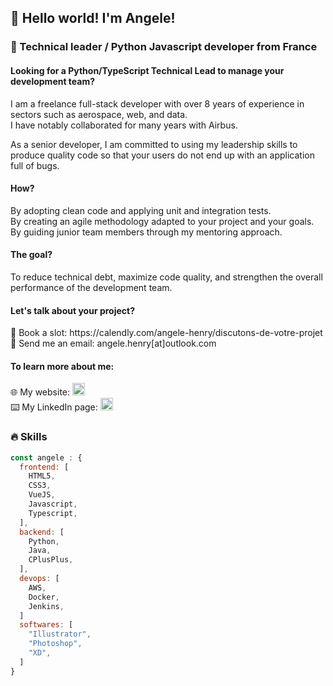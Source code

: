 ## 👋 Hello world! I'm Angele!
### 🥐 Technical leader / Python Javascript developer from France

#### Looking for a Python/TypeScript Technical Lead to manage your development team?
<p>I am a freelance full-stack developer with over 8 years of experience in sectors such as aerospace, web, and data.
</br>I have notably collaborated for many years with Airbus.</p>
<p>As a senior developer, I am committed to using my leadership skills to produce quality code so that your users do not end up with an application full of bugs.</p>

#### How?
<p>By adopting clean code and applying unit and integration tests.
</br>By creating an agile methodology adapted to your project and your goals.
</br>By guiding junior team members through my mentoring approach.</p>

#### The goal?
<p>To reduce technical debt, maximize code quality, and strengthen the overall performance of the development team.</p>

#### Let's talk about your project?
<p>📅 Book a slot: https://calendly.com/angele-henry/discutons-de-votre-projet
</br>📧 Send me an email: angele.henry[at]outlook.com</p>

#### To learn more about me:
<p>🌐 My website: <a target="_blank" href="http://angelehenry.com"><img src="http://angelehenry.com/images/logo.png" height="20px" title="My website" /></a>
</br>⌨️ My LinkedIn page: <a target="_blank" href="https://www.linkedin.com/in/angele-henry/"><img src="https://cdn.jsdelivr.net/npm/simple-icons@8.5.0/icons/linkedin.svg" height="20px" title="LinkedIn" /></a></p>

### 🔥 Skills
```javascript
const angele : {
  frontend: [
    HTML5,
    CSS3, 
    VueJS,
    Javascript,
    Typescript,
  ],
  backend: [
    Python,
    Java,
    CPlusPlus,
  ],
  devops: [
    AWS,
    Docker,
    Jenkins,
  ]
  softwares: [
    "Illustrator",
    "Photoshop",
    "XD",
  ]
}
```
